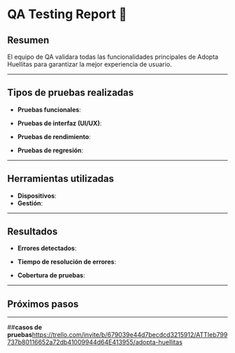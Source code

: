 # **QA Testing Report** 🧪

## **Resumen**
El equipo de QA validara todas las funcionalidades principales de Adopta Huellitas para garantizar la mejor experiencia de usuario.

---

## **Tipos de pruebas realizadas**
- **Pruebas funcionales**:

- **Pruebas de interfaz (UI/UX)**:

- **Pruebas de rendimiento**:

- **Pruebas de regresión**:


---

## **Herramientas utilizadas**
- **Dispositivos**: 
- **Gestión**:

---

## **Resultados**
- **Errores detectados**: 

- **Tiempo de resolución de errores**: 
- **Cobertura de pruebas**: 

---

## **Próximos pasos**


---
##**casos de pruebas**https://trello.com/invite/b/679039e44d7becdcd3215912/ATTIeb799737b80116652a72db41009944d64E413955/adopta-huellitas


